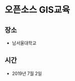 # 오픈소스 GIS교육
## 장소
* 남서울대학교
## 시간
* 2019년 7월 2일






























































































